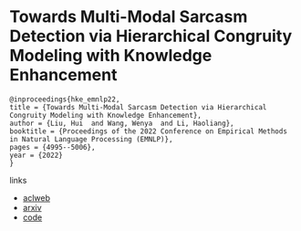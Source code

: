 # Towards Multi-Modal Sarcasm Detection via Hierarchical Congruity Modeling with Knowledge Enhancement

```
@inproceedings{hke_emnlp22,
title = {Towards Multi-Modal Sarcasm Detection via Hierarchical Congruity Modeling with Knowledge Enhancement},
author = {Liu, Hui  and Wang, Wenya  and Li, Haoliang},
booktitle = {Proceedings of the 2022 Conference on Empirical Methods in Natural Language Processing (EMNLP)},
pages = {4995--5006},
year = {2022}
}
```

links
- [aclweb](https://aclanthology.org/2022.emnlp-main.333)
- [arxiv](https://arxiv.org/abs/2210.03501)
- [code](https://github.com/less-and-less-bugs/HKEmodel)
